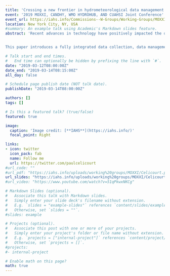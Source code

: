 ```yaml
---
title: 'Crossing a new frontier in hydrometeorological data management with an Integrated Sensor Data Management System (ISDMS)'
event: '2019 MOXXI, CANDHY, WMO HYDROHUB, AND CUAHSI Joint Conference'
event_url: https://iahs.info/Commissions--W-Groups/Working-Groups/MOXXI/Information/MOXXI-2019/
location: New York City, NY, USA
#summary: An example talk using Academic's Markdown slides feature.
abstract: 'Recent advances in technology have positively impacted the development of sensor networks. However, data management, a vital aspect of the sensor data collection process, has failed to keep pace. Therefore, current hydrological sensing solutions often suffer from a lack of homogenous metadata descriptions for both instrumentation and data item collected. These shortcomings may be attributed to the fact that the solutions are developed around data loggers which are not designed nor programmed to capture, operate on, and serve observations and accompanying metadata in a network. This makes sensors and sensor networks agnostic to each other and thus inherently creates the conditions for a heterogeneous mix of different semantic and syntactic systems. Such an inconsistency increases considerably the workload in the sensor post-deployment phase and human error in the installed data management system. 


This paper introduces a fully integrated data collection, data management and data curation solution designed to a) overcome the sensor-and-data management schism in hydrological observation systems and b) involve minimal human effort and expertise for its operation. It is composed of a) a software framework that supports metadata capture at the outset of the sensor deployment phase, data management, access, analysis and publication, to name a few and b) a sensor platform named TranscodX. TranscodX sets itself apart from dataloggers, in its capability to capture, transcode, and stream sensor measurements and corresponding metadata to an embedded standard data management framework. TranscodX further supports the capture, integration and processing of community-defined semantics and syntax using controlled vocabularies needed to enable information systems interoperability. Because of its extended capabilities, we labeled it a Transcoder rather than a data logger.'

# Talk start and end times.
#   End time can optionally be hidden by prefixing the line with `#`.
date: "2019-03-12T08:00:00Z"
date_end: "2019-03-14T08:15:00Z"
all_day: false

# Schedule page publish date (NOT talk date).
publishDate: "2019-03-14T08:00:00Z"

authors: []
tags: []

# Is this a featured talk? (true/false)
featured: true

image:
  caption: 'Image credit: [**IAHS**](https://iahs.info/)'
  focal_point: Right

links:
- icon: twitter
  icon_pack: fab
  name: Follow me
  url: https://twitter.com/paulcelicourt
#url_code: ""
#url_pdf: "https://iahs.info/uploads/working%20groups/MOXXI/Celicourt.pdf"
url_slides: "https://iahs.info/uploads/working%20groups/MOXXI/Celicourt.pdf"
#url_video: "https://www.youtube.com/watch?v=51qPkwxNKCg"

# Markdown Slides (optional).
#   Associate this talk with Markdown slides.
#   Simply enter your slide deck's filename without extension.
#   E.g. `slides = "example-slides"` references `content/slides/example-slides.md`.
#   Otherwise, set `slides = ""`.
#slides: example

# Projects (optional).
#   Associate this post with one or more of your projects.
#   Simply enter your project's folder or file name without extension.
#   E.g. `projects = ["internal-project"]` references `content/project/deep-learning/index.md`.
#   Otherwise, set `projects = []`.
#projects:
#- internal-project

# Enable math on this page?
math: true
---
```

